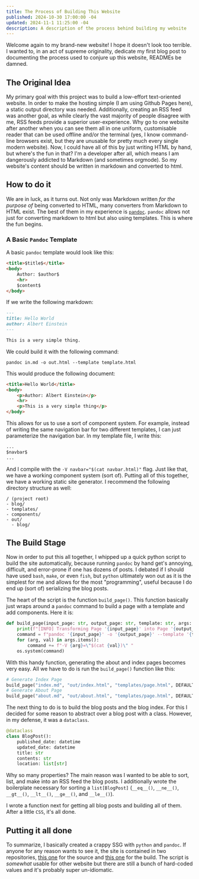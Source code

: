 ```yaml
---
title: The Process of Building This Website
published: 2024-10-30 17:00:00 -04
updated: 2024-11-1 11:25:00 -04
description: A description of the process behind building my website
---
```


Welcome again to my brand-new website! I hope it doesn't look too terrible. I wanted to, in an act of supreme originality, dedicate my first blog post to documenting the process used to conjure up this website, READMEs be damned. 

## The Original Idea

My primary goal with this project was to build a low-effort text-oriented website. In order to make the hosting simple (I am using Github Pages here), a static output directory was needed. Additionally, creating an RSS feed was another goal, as while clearly the vast majority of people disagree with me, RSS feeds provide a superior user-experience. Why go to one website after another when you can see them all in one uniform, customisable reader that can be used offline and/or the terminal (yes, I know command-line browsers exist, but they are unusable for pretty much every single modern website). Now, I could have all of this by just writing HTML by hand, but where's the fun in that? I'm a developer after all, which means I am dangerously addicted to Markdown (and sometimes orgmode). So my website's content should be written in markdown and converted to html.

## How to do it

We are in luck, as it turns out. Not only was Markdown written _for the purpose of_ being converted to HTML, many converters from Markdown to HTML exist. The best of them in my experience is [`pandoc`](https://pandoc.org). `pandoc` allows not just for converting markdown to html but also using templates. This is where the fun begins. 

### A Basic `Pandoc` Template

A basic `pandoc` template would look like this:

```html
<title>$title$</title>
<body>
    Author: $author$
    <hr>
    $content$
</body>
```

If we write the following markdown:

```markdown
---
title: Hello World
author: Albert Einstein
---

This is a very simple thing.
```

We could build it with the following command:

```
pandoc in.md -o out.html --template template.html
```

This would produce the following document:

```html
<title>Hello World</title>
<body>
    <p>Author: Albert Einstein</p>
    <hr>
    <p>This is a very simple thing</p>
</body>
```

This allows for us to use a sort of component system. For example, instead of writing the same navigation bar for two different templates, I can just parameterize the navigation bar. In my template file, I write this:

```html
...
$navbar$
...
```

And I compile with the `-V navbar="$(cat navbar.html)"` flag. Just like that, we have a working component system (sort of). Putting all of this together, we have a working static site generator. I recommend the following directory structure as well:

```
/ (project root)
- blog/
- templates/
- components/
- out/
  - blog/
```

## The Build Stage

Now in order to put this all together, I whipped up a quick python script to build the site automatically, because running `pandoc` by hand get's annoying, difficult, and error-prone if one has dozens of posts. I debated if I should have used `bash`, `make`, or even `fish`, but `python` ultimately won out as it is the simplest for me and allows for the most "programming", useful because I do end up (sort of) serializing the blog posts.

The heart of the script is the function `build_page()`. This function basically just wraps around a `pandoc` command to build a page with a template and add components. Here it is:

```python
def build_page(input_page: str, output_page: str, template: str, args: dict[str, str]):
    print(f"[INFO] Transforming Page '{input_page}' into Page '{output_page}' with Template '{template}'")
    command = f"pandoc '{input_page}' -o '{output_page}' --template '{template}' "
    for (arg, val) in args.items():
        command += f"-V {arg}=\"$(cat {val})\" "
    os.system(command)
```

With this handy function, generating the about and index pages becomes very easy. All we have to do is run the `build_page()` function like this:

```python
# Generate Index Page
build_page("index.md", "out/index.html", "templates/page.html", DEFAULT_ARGS)
# Generate About Page
build_page("about.md", "out/about.html", "templates/page.html", DEFAULT_ARGS)
```

The next thing to do is to build the blog posts and the blog index. For this I decided for some reason to abstract over a blog post with a class. However, in my defense, it was a `dataclass`.

```python
@dataclass
class BlogPost():
    published_date: datetime
    updated_date: datetime
    title: str
    contents: str
    location: list[str] 
```

Why so many properties? The main reason was I wanted to be able to sort, list, and make into an RSS feed the blog posts. I additionally wrote the boilerplate necessary for sorting a `list[BlogPost]` (`__eq__()`, `__ne__()`, `__gt__()`, `__lt__()`, `__ge__()`, and `__le__()`).

I wrote a function next for getting all blog posts and building all of them. After a little `CSS`, it's all done.

## Putting it all done

To summarize, I basically created a crappy SSG with `python` and `pandoc`. If anyone for any reason wants to see it, the site is contained in two repositories, [this one](https://github.com/benraz123/site) for the source and [this one](https://github.com/benraz123/benraz123.github.io) for the build. The script is _somewhat_ usable for other website but there are still a bunch of hard-coded values and it's probably super un-idiomatic.
